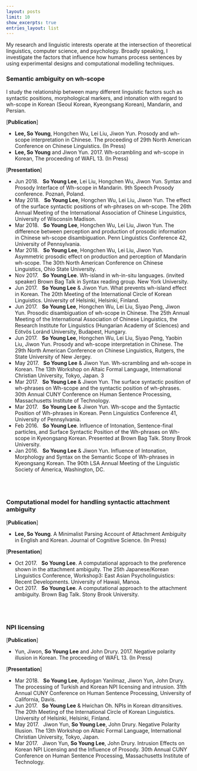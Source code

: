 ```yaml
---
layout: posts
limit: 10
show_excerpts: true
entries_layout: list
---
```



My research and linguistic interests operate at the intersection of theoretical linguistics, computer science, and psychology. Broadly speaking, I investigate the factors that influence how humans process sentences by using experimental designs and computational modelling techniques.

### Semantic ambiguity on wh-scope
I study the relationship between many different linguistic factors such as syntactic positions, morphological markers, and intonation with regard to wh-scope in Korean (Seoul Korean, Kyeongsang Korean), Mandarin, and Persian.

[**Publication**]
* **Lee, So Young**, Hongchen Wu, Lei Liu, Jiwon Yun. Prosody and wh-scope interpretation in Chinese. The proceeding of 29th North American Conference on Chinese Linguistics. (In Press)
* **Lee, So Young** and Jiwon Yun. 2017. Wh-scrambling and wh-scope in Korean, The proceeding of WAFL 13. (In Press)

[**Presentation**]

* Jun 2018.&nbsp;&nbsp; **So Young Lee**, Lei Liu, Hongchen Wu, Jiwon Yun. Syntax and Prosody Interface of Wh-scope in Mandarin. 9th Speech Prosody conference. Poznań, Poland. 
* May 2018.&nbsp;&nbsp; **So Young Lee**, Hongchen Wu, Lei Liu, Jiwon Yun. The effect of the surface syntactic positions of wh-phrases on wh-scope. The 26th Annual Meeting of the International Association of Chinese Linguistics, University of Wisconsin Madison.
* Mar 2018.&nbsp;&nbsp; **So Young Lee**, Hongchen Wu, Lei Liu, Jiwon Yun. The difference between perception and production of prosodic information in Chinese wh-scope disambiguation. Penn Linguistics Conference 42, University of Pennsylvania.
* Mar 2018.&nbsp;&nbsp; **So Young Lee**, Hongchen Wu, Lei Liu, Jiwon Yun. Asymmetric prosodic effect on production and perception of Mandarin wh-scope. The 30th North American Conference on Chinese Linguistics, Ohio State University.
* Nov 2017.&nbsp;&nbsp; **So Young Lee**. Wh-island in wh-in-situ languages. (invited speaker) Brown Bag Talk in Syntax reading group. New York University.
* Jun 2017.&nbsp;&nbsp; **So Young Lee** & Jiwon Yun. What prevents wh-island effect in Korean. The 20th Meeting of the International Circle of Korean Linguistics. University of Helsinki, Helsinki, Finland.
* Jun 2017.&nbsp;&nbsp; **So Young Lee**, Hongchen Wu, Lei Liu, Siyao Peng, Jiwon Yun. Prosodic disambiguation of wh-scope in Chinese. The 25th Annual Meeting of the International Association of Chinese Linguistics, the Research Institute for Linguistics (Hungarian Academy of Sciences) and Eötvös Loránd University, Budapest, Hungary.
* Jun 2017.&nbsp;&nbsp; **So Young Lee**, Hongchen Wu, Lei Liu, Siyao Peng, Yaobin Liu, Jiwon Yun. Prosody and wh-scope interpretation in Chinese. The 29th North American Conference on Chinese Linguistics, Rutgers, the State University of New Jergey.
* May 2017.&nbsp;&nbsp; **So Young Lee** & Jiwon Yun. Wh-scrambling and wh-scope in Korean. The 13th Workshop on Altaic Formal Language, International Christian University, Tokyo, Japan.
3
* Mar 2017.&nbsp;&nbsp; **So Young Lee** & Jiwon Yun. The surface syntactic position of wh-phrases on Wh-scope and the syntactic position of wh-phrases. 30th Annual CUNY Conference on Human Sentence Processing, Massachusetts Institute of Technology.
* Mar 2017.&nbsp;&nbsp; **So Young Lee** & Jiwon Yun. Wh-scope and the Syntactic Position of Wh-phrases in Korean. Penn Linguistics Conference 41, University of Pennsylvania.
* Feb 2016.&nbsp;&nbsp; **So Young Lee**. Influence of Intonation, Sentence-final particles, and Surface Syntactic Position of the Wh-phrases on Wh-scope in Kyeongsang Korean. Presented at Brown Bag Talk. Stony Brook University.
* Jan 2016.&nbsp;&nbsp; **So Young Lee** & Jiwon Yun. Influence of Intonation, Morphology and Syntax on the Semantic Scope of Wh-phrases in Kyeongsang Korean. The 90th LSA Annual Meeting of the Linguistic Society of America, Washington, DC.
<br />
<br />

### Computational model for handling syntactic attachment ambiguity

[**Publication**]
* **Lee, So Young**. A Minimalist Parsing Account of Attachment Ambiguity in English and Korean. Journal of Cognitive Science. (In Press)

[**Presentation**]
* Oct 2017.&nbsp;&nbsp; **So Young Lee**. A computational approach to the preference shown in the attachment ambiguity. The 25th Japanese/Korean Linguistics Conference, Workshop3: East Asian Psycholinguistics: Recent Developments. University of Hawaii, Manoa.
* Oct 2017.&nbsp;&nbsp; **So Young Lee**. A computational approach to the attachment ambiguity. Brown Bag Talk. Stony Brook University.
<br />
<br />

### NPI licensing 
[**Publication**]
* Yun, Jiwon, **So Young Lee** and John Drury. 2017. Negative polarity illusion in Korean. The proceeding of WAFL 13. (In Press)

[**Presentation**]
* Mar 2018.&nbsp;&nbsp; **So Young Lee**, Aydogan Yanilmaz, Jiwon Yun, John Drury. The processing of Turkish and Korean NPI licensing and intrusion. 31th Annual CUNY Conference on Human Sentence Processing, University of California, Davis.
* Jun 2017.&nbsp;&nbsp; **So Young Lee** & Hwichan Oh. NPIs in Korean ditransitives. The 20th Meeting of the International Circle of Korean Linguistics. University of Helsinki, Helsinki, Finland.
* May 2017.&nbsp;&nbsp; Jiwon Yun, **So Young Lee**, John Drury. Negative Polarity Illusion. The 13th Workshop on Altaic Formal Language, International Christian University, Tokyo, Japan.
* Mar 2017.&nbsp;&nbsp; Jiwon Yun, **So Young Lee**, John Drury. Intrusion Effects on Korean NPI Licensing and the Influence of Prosody. 30th Annual CUNY Conference on Human Sentence Processing, Massachusetts Institute of Technology.


